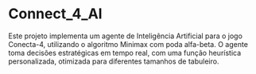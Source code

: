 # Connect_4_AI
Este projeto implementa um agente de Inteligência Artificial para o jogo Conecta-4, utilizando o algoritmo Minimax com poda alfa-beta. O agente toma decisões estratégicas em tempo real, com uma função heurística personalizada, otimizada para diferentes tamanhos de tabuleiro.
